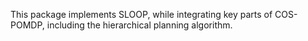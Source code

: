 This package implements SLOOP, while integrating key parts of COS-POMDP, including the hierarchical planning algorithm.
